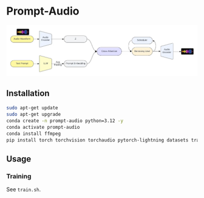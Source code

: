 # Prompt-Audio

![](asset/overview.jpg)

## Installation

```bash
sudo apt-get update
sudo apt-get upgrade
conda create -n prompt-audio python=3.12 -y
conda activate prompt-audio
conda install ffmpeg
pip install torch torchvision torchaudio pytorch-lightning datasets transformers diffusers sentencepiece librosa soundfile torcheval "lightning[extra]" xformers matplotlib torchcodec
```

## Usage

### Training

See `train.sh`.
